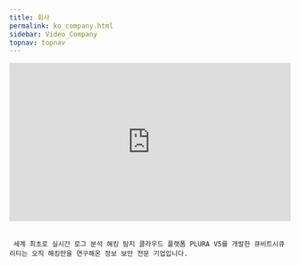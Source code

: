 ```yaml
---
title: 회사
permalink: ko_company.html
sidebar: Video_Company
topnav: topnav
---
```


<style>.embed-container { position: relative; padding-bottom: 56.25%; height: 0; overflow: hidden; max-width: 100%; } .embed-container iframe, .embed-container object, .embed-container embed { position: absolute; top: 0; left: 0; width: 100%; height: 100%; }</style><div class='embed-container'><iframe src='https://www.youtube.com/embed/Omb1QklTdeI' frameborder='0' allowfullscreen></iframe></div>

<br />

     세계 최초로 실시간 로그 분석 해킹 탐지 클라우드 플랫폼 PLURA V5를 개발한 큐비트시큐리티는 오직 해킹만을 연구해온 정보 보안 전문 기업입니다. 